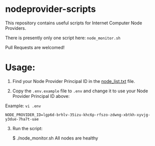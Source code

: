 # nodeprovider-scripts

This repository contains useful scripts for Internet Computer Node Providers.

There is presently only one script here: `node_monitor.sh`

Pull Requests are welcomed!


# Usage:

1. Find your Node Provider Principal ID in the [node_list.txt](./node_list.txt) file.

2. Copy the `.env.example` file to `.env` and change it to use your Node Provider Principal ID above:

Example: `vi .env`

    NODE_PROVIDER_ID=lgp6d-brhlv-35izu-khc6p-rfszo-zdwng-xbtkh-xyvjg-y3due-7ha7t-uae

3. Run the script:

    $ ./node_monitor.sh
    All nodes are healthy

